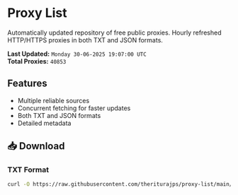 # Proxy List

Automatically updated repository of free public proxies. Hourly refreshed HTTP/HTTPS proxies in both TXT and JSON formats.

**Last Updated:** `Monday 30-06-2025 19:07:00 UTC`  
**Total Proxies:** `40853`

## Features
- Multiple reliable sources
- Concurrent fetching for faster updates
- Both TXT and JSON formats
- Detailed metadata

## 📥 Download

### TXT Format
```bash
curl -O https://raw.githubusercontent.com/theriturajps/proxy-list/main/proxies.txt